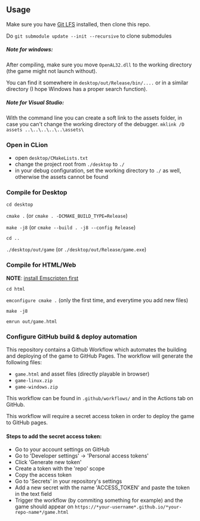 

<!-- #### [Download for Linux](https://dibidabidab.github.io/game-without-a-name-and-unicorns/game-linux.zip)
#### [Download for Windows](https://dibidabidab.github.io/game-without-a-name-and-unicorns/game-windows.zip)
#### [Play game in browser*](https://dibidabidab.github.io/game-without-a-name-and-unicorns/game.html)
<sup>*less peformance, prefer the linux or windows download instead.</sup>

![Build & deploy to gh-pages](https://github.com/dibidabidab/game-without-a-name-and-unicorns/workflows/Build%20&%20deploy%20to%20gh-pages/badge.svg)
[![BCH compliance](https://bettercodehub.com/edge/badge/hilkojj/dibidabidab?branch=master)](https://bettercodehub.com/) -->

## Usage

Make sure you have [Git LFS](https://git-lfs.github.com/) installed, then clone this repo.

Do `git submodule update --init --recursive` to clone submodules


##### Note for windows:
After compiling, make sure you move `OpenAL32.dll` to the working directory (the game might not launch without).

You can find it somewhere in `desktop/out/Release/bin/....` or in a similar directory (I hope Windows has a proper search function). 

##### Note for Visual Studio:
With the command line you can create a soft link to the assets folder, in case you can't change the working directory of the debugger.
`mklink /D assets ..\..\..\..\..\assets\`

### Open in CLion
- open `desktop/CMakeLists.txt`
- change the project root from `./desktop` to `./`
- in your debug configuration, set the working directory to `./` as well, otherwise the assets cannot be found

### Compile for Desktop

`cd desktop`

`cmake .` (or `cmake . -DCMAKE_BUILD_TYPE=Release`)

`make -j8` (or `cmake --build . -j8 --config Release`)

`cd ..`

`./desktop/out/game` (or `./desktop/out/Release/game.exe`)

### Compile for HTML/Web

**NOTE**: [install Emscripten first](https://emscripten.org/docs/getting_started/downloads.html)

`cd html`

`emconfigure cmake .` (only the first time, and everytime you add new files)

`make -j8`

`emrun out/game.html`

### Configure GitHub build & deploy automation

This repository contains a Github Workflow which automates the building and deploying of the game to GitHub Pages.
The workflow will generate the following files:
- `game.html` and asset files (directly playable in browser)
- `game-linux.zip`
- `game-windows.zip`

This workflow can be found in `.github/workflows/` and in the Actions tab on GitHub.

This workflow will require a secret access token in order to deploy the game to GitHub pages.

#### Steps to add the secret access token:

- Go to your account settings on GitHub
- Go to 'Developer settings' -> 'Personal access tokens'
- Click 'Generate new token'
- Create a token with the 'repo' scope
- Copy the access token
- Go to 'Secrets' in your repository's settings
- Add a new secret with the name 'ACCESS_TOKEN' and paste the token in the text field
- Trigger the workflow (by commiting something for example) and the game should appear on `https://*your-username*.github.io/*your-repo-name*/game.html`

